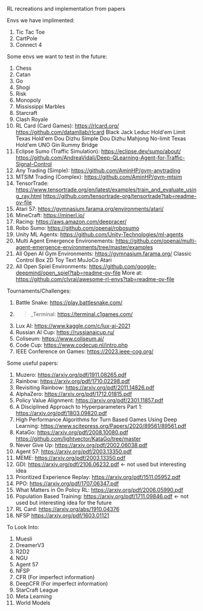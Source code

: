 RL recreations and implementation from papers

Envs we have implimented: 
1. Tic Tac Toe
2. CartPole
3. Connect 4 


Some envs we want to test in the future:
1. Chess
2. Catan
3. Go
4. Shogi
5. Risk
6. Monopoly 
7. Mississippi Marbles
8. Starcraft
9. Clash Royale
10. RL Card (Card Games): https://rlcard.org/ https://github.com/datamllab/rlcard 
    Black Jack
    Leduc Hold'em
    Limit Texas Hold'em
    Dou Dizhu
    Simple Dou Dizhu 
    Mahjong 
    No-limit Texas Hold'em 
    UNO 
    Gin Rummy 
    Bridge
11. Eclipse Sumo (Traffic Simulation): https://eclipse.dev/sumo/about/ https://github.com/AndreaVidali/Deep-QLearning-Agent-for-Traffic-Signal-Control 
12. Any Trading (Simple): https://github.com/AminHP/gym-anytrading
13. MTSIM Trading (Complex): https://github.com/AminHP/gym-mtsim 
14. TensorTrade: https://www.tensortrade.org/en/latest/examples/train_and_evaluate_using_ray.html https://github.com/tensortrade-org/tensortrade?tab=readme-ov-file 
15. Atari 57: https://gymnasium.farama.org/environments/atari/ 
16. MineCraft: https://minerl.io/ 
17. Racing: https://aws.amazon.com/deepracer/ 
18. Robo Sumo: https://github.com/openai/robosumo 
19. Unity ML Agents: https://github.com/Unity-Technologies/ml-agents 
20. Multi Agent Emergence Environements: https://github.com/openai/multi-agent-emergence-environments/tree/master/examples 
21. All Open AI Gym Environments: https://gymnasium.farama.org/
    Classic Control
    Box 2D
    Toy Text
    MuJoCo
    Atari
22. All Open Spiel Environments: https://github.com/google-deepmind/open_spiel?tab=readme-ov-file
More at: https://github.com/clvrai/awesome-rl-envs?tab=readme-ov-file 



Tournaments/Challenges:
1. Battle Snake: https://play.battlesnake.com/ 
2. >_Terminal: https://terminal.c1games.com/ 
3. Lux AI: https://www.kaggle.com/c/lux-ai-2021 
4. Russian AI Cup: https://russianaicup.ru/ 
5. Coliseum: https://www.coliseum.ai/ 
6. Code Cup: https://www.codecup.nl/intro.php 
7. IEEE Conference on Games: https://2023.ieee-cog.org/ 


Some useful papers:
1. Muzero: https://arxiv.org/pdf/1911.08265.pdf
2. Rainbow: https://arxiv.org/pdf/1710.02298.pdf
3. Revisiting Rainbow: https://arxiv.org/pdf/2011.14826.pdf 
4. AlphaZero: https://arxiv.org/pdf/1712.01815.pdf 
5. Policy Value Alignment: https://arxiv.org/pdf/2301.11857.pdf 
6. A Disciplined Approach to Hyperparameters Part 1: https://arxiv.org/pdf/1803.09820.pdf
7. High Performance Algorithms for Turn Based Games Using Deep Learning: https://www.scitepress.org/Papers/2020/89561/89561.pdf 
8. KataGo: https://arxiv.org/pdf/2008.10080.pdf https://github.com/lightvector/KataGo/tree/master 
9. Never Give Up: https://arxiv.org/pdf/2002.06038.pdf 
10. Agent 57: https://arxiv.org/pdf/2003.13350.pdf
11. MEME: https://arxiv.org/pdf/2003.13350.pdf 
12. GDI: https://arxiv.org/pdf/2106.06232.pdf <- not used but interesting idea
13. Prioritized Experience Replay: https://arxiv.org/pdf/1511.05952.pdf 
14. PPO: https://arxiv.org/pdf/1707.06347.pdf
15. What Matters in On Policy RL: https://arxiv.org/pdf/2006.05990.pdf 
16. Population Based Training: https://arxiv.org/pdf/1711.09846.pdf <- not used but interesting idea for the future
17. RL Card: https://arxiv.org/abs/1910.04376
18. NFSP https://arxiv.org/pdf/1603.01121


To Look Into: 
1. Muesli 
2. DreamerV3
3. R2D2
4. NGU 
5. Agent 57
6. NFSP 
7. CFR (For imperfect information)
8. DeepCFR (For imperfect information)
9. StarCraft League 
10. Meta Learning 
11. World Models
